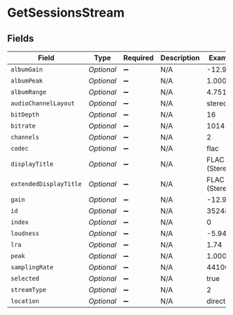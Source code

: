 # GetSessionsStream


## Fields

| Field                  | Type                   | Required               | Description            | Example                |
| ---------------------- | ---------------------- | ---------------------- | ---------------------- | ---------------------- |
| `albumGain`            | *Optional<String>*     | :heavy_minus_sign:     | N/A                    | -12.94                 |
| `albumPeak`            | *Optional<String>*     | :heavy_minus_sign:     | N/A                    | 1.000000               |
| `albumRange`           | *Optional<String>*     | :heavy_minus_sign:     | N/A                    | 4.751014               |
| `audioChannelLayout`   | *Optional<String>*     | :heavy_minus_sign:     | N/A                    | stereo                 |
| `bitDepth`             | *Optional<Integer>*    | :heavy_minus_sign:     | N/A                    | 16                     |
| `bitrate`              | *Optional<Integer>*    | :heavy_minus_sign:     | N/A                    | 1014                   |
| `channels`             | *Optional<Integer>*    | :heavy_minus_sign:     | N/A                    | 2                      |
| `codec`                | *Optional<String>*     | :heavy_minus_sign:     | N/A                    | flac                   |
| `displayTitle`         | *Optional<String>*     | :heavy_minus_sign:     | N/A                    | FLAC (Stereo)          |
| `extendedDisplayTitle` | *Optional<String>*     | :heavy_minus_sign:     | N/A                    | FLAC (Stereo)          |
| `gain`                 | *Optional<String>*     | :heavy_minus_sign:     | N/A                    | -12.94                 |
| `id`                   | *Optional<String>*     | :heavy_minus_sign:     | N/A                    | 352487                 |
| `index`                | *Optional<Integer>*    | :heavy_minus_sign:     | N/A                    | 0                      |
| `loudness`             | *Optional<String>*     | :heavy_minus_sign:     | N/A                    | -5.94                  |
| `lra`                  | *Optional<String>*     | :heavy_minus_sign:     | N/A                    | 1.74                   |
| `peak`                 | *Optional<String>*     | :heavy_minus_sign:     | N/A                    | 1.000000               |
| `samplingRate`         | *Optional<Integer>*    | :heavy_minus_sign:     | N/A                    | 44100                  |
| `selected`             | *Optional<Boolean>*    | :heavy_minus_sign:     | N/A                    | true                   |
| `streamType`           | *Optional<Integer>*    | :heavy_minus_sign:     | N/A                    | 2                      |
| `location`             | *Optional<String>*     | :heavy_minus_sign:     | N/A                    | direct                 |